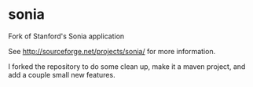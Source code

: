 # sonia
Fork of Stanford's Sonia application

See http://sourceforge.net/projects/sonia/ for more information.

I forked the repository to do some clean up, make it a maven project, and add a couple small new features.
